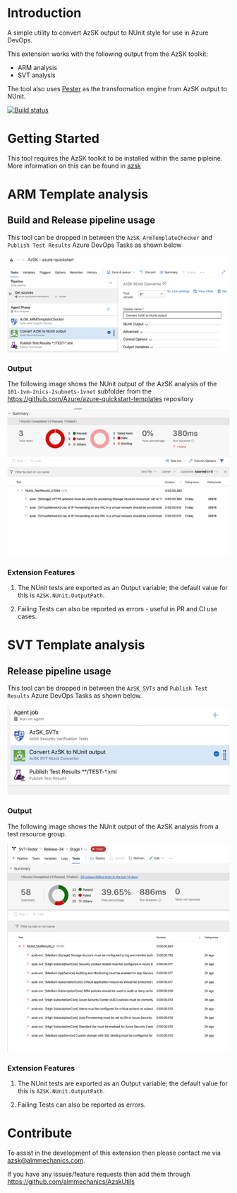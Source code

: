 # Introduction 
A simple utility to convert AzSK output to NUnit style for use in Azure DevOps.

This extension works with the following output from the AzSK toolkit:
* ARM analysis
* SVT analysis

The tool also uses [Pester](https://github.com/pester/Pester) as the transformation engine from AzSK output to NUnit.

[![Build status](https://almmechanics.visualstudio.com/DevSecOps/_apis/build/status/azuk_utils_ci)](https://almmechanics.visualstudio.com/DevSecOps/_build/latest?definitionId=45)

# Getting Started
This tool requires the AzSK toolkit to be installed within the same pipleine. More information on this can be found in [azsk](https://azsk.azurewebsites.net)

# ARM Template analysis

## Build and Release pipeline usage
This tool can be dropped in between the `AzSK_ArmTemplateChecker` and `Publish Test Results` Azure DevOps Tasks as shown below

![AzSK Usage](images/AzSK_Image.png)

### Output

The following image shows the NUnit output of the AzSK analysis of the `101-1vm-2nics-2subnets-1vnet` subfolder from the https://github.com/Azure/azure-quickstart-templates repository

![NUnit output](images/example_output.png)

### Extension Features
1. The NUnit tests are exported as an Output variable; the default value for this is `AZSK.NUnit.OutputPath`.

1. Failing Tests can also be reported as errors - useful in PR and CI use cases.

# SVT Template analysis

## Release pipeline usage
This tool can be dropped in between the `AzSK_SVTs` and `Publish Test Results` Azure DevOps Tasks as shown below.

![AzSK Usage](images/AzSK_SVT_Image.png)


### Output

The following image shows the NUnit output of the AzSK analysis from a test resource group.

![NUnit output](images/svt_example_output.png)

### Extension Features
1. The NUnit tests are exported as an Output variable; the default value for this is `AZSK.NUnit.OutputPath`.

1. Failing Tests can also be reported as errors.

# Contribute
To assist in the development of this extension then please contact me via azsk@almmechanics.com.

If you have any issues/feature requests then add them through https://github.com/almmechanics/AzskUtils